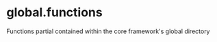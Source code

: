 global.functions
================

Functions partial contained within the core framework's global directory
